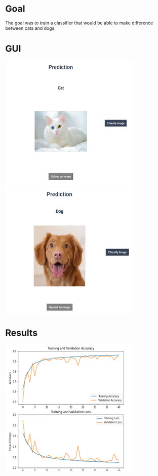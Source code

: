 # Goal
The goal was to train a classifier that would be able to make difference between cats and dogs.

# GUI
<img src="images/catpred.png" width="400" height="400">
<img src="images/dog_pred.png" width="400" height="400">

# Results
<img src="images/result.png" width="400" height="400">
